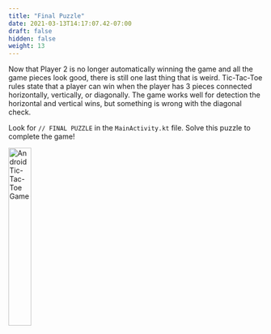 ```yaml
---
title: "Final Puzzle"
date: 2021-03-13T14:17:07.42-07:00
draft: false
hidden: false
weight: 13
---
```

Now that Player 2 is no longer automatically winning the game and all the game pieces look good, there is still one last thing that is weird. Tic-Tac-Toe rules state that a player can win when the player has 3 pieces connected horizontally, vertically, or diagonally. The game works well for detection the horizontal and vertical wins, but something is wrong with the diagonal check.

Look for `// FINAL PUZZLE` in the `MainActivity.kt` file. Solve this puzzle to complete the game!

<img src="../resources/_gen/images/game_play.gif" height="30%" width="30%" title="Android Tic-Tac-Toe Game" alt="Android Tic-Tac-Toe Game"/>
